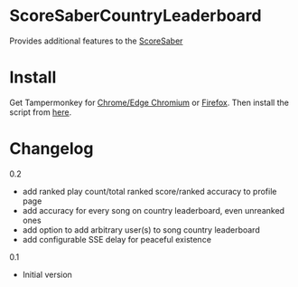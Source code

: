 # ScoreSaberCountryLeaderboard
Provides additional features to the [ScoreSaber](https://scoresaber.com)

# Install
Get Tampermonkey for [Chrome/Edge Chromium](https://chrome.google.com/webstore/detail/tampermonkey/dhdgffkkebhmkfjojejmpbldmpobfkfo) or [Firefox](https://addons.mozilla.org/firefox/addon/tampermonkey/). Then install the script from [here](https://github.com/motzel/ScoreSaberCountryLeaderboard/raw/master/ss_country_leaderboard.user.js).

# Changelog
0.2
 - add ranked play count/total ranked score/ranked accuracy to profile page
 - add accuracy for every song on country leaderboard, even unreanked ones
 - add option to add arbitrary user(s) to song country leaderboard
 - add configurable SSE delay for peaceful existence

0.1
 - Initial version